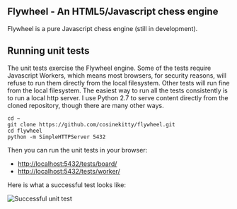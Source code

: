 ## Flywheel - An HTML5/Javascript chess engine

Flywheel is a pure Javascript chess engine (still in development).

## Running unit tests

The unit tests exercise the Flywheel engine.  Some of the tests require Javascript Workers, which means most browsers,  for security reasons, will refuse to run them directly from the local filesystem.  Other tests will run fine from the local filesystem.  The easiest way to run all the tests consistently is to run a local http server.  I use Python 2.7 to serve content directly from the cloned repository, though there are many other ways.

````
cd ~
git clone https://github.com/cosinekitty/flywheel.git
cd flywheel
python -m SimpleHTTPServer 5432
````

Then you can run the unit tests in your browser: 

* <a href="http://localhost:5432/tests/board/">http://localhost:5432/tests/board/</a>
* <a href="http://localhost:5432/tests/worker/">http://localhost:5432/tests/worker/</a>

Here is what a successful test looks like:

![Successful unit test](https://raw.githubusercontent.com/cosinekitty/flywheel/fe748a54971dfec6d01ce879eecd4788174da24a/image/flywheel-unit-test-pass.png)
